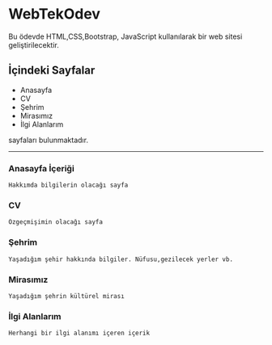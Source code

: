 # WebTekOdev

Bu ödevde HTML,CSS,Bootstrap, JavaScript kullanılarak
bir web sitesi geliştirilecektir.

## İçindeki Sayfalar
<ul>
    <li>Anasayfa</li>
    <li>CV</li>
    <li>Şehrim</li>
    <li>Mirasımız</li>
    <li>İlgi Alanlarım</li>
</ul>
sayfaları bulunmaktadır.

***

### Anasayfa İçeriği
    Hakkımda bilgilerin olacağı sayfa

### CV
    Özgeçmişimin olacağı sayfa

### Şehrim
    Yaşadığım şehir hakkında bilgiler. Nüfusu,gezilecek yerler vb.

### Mirasımız
    Yaşadığım şehrin kültürel mirası

### İlgi Alanlarım
    Herhangi bir ilgi alanımı içeren içerik